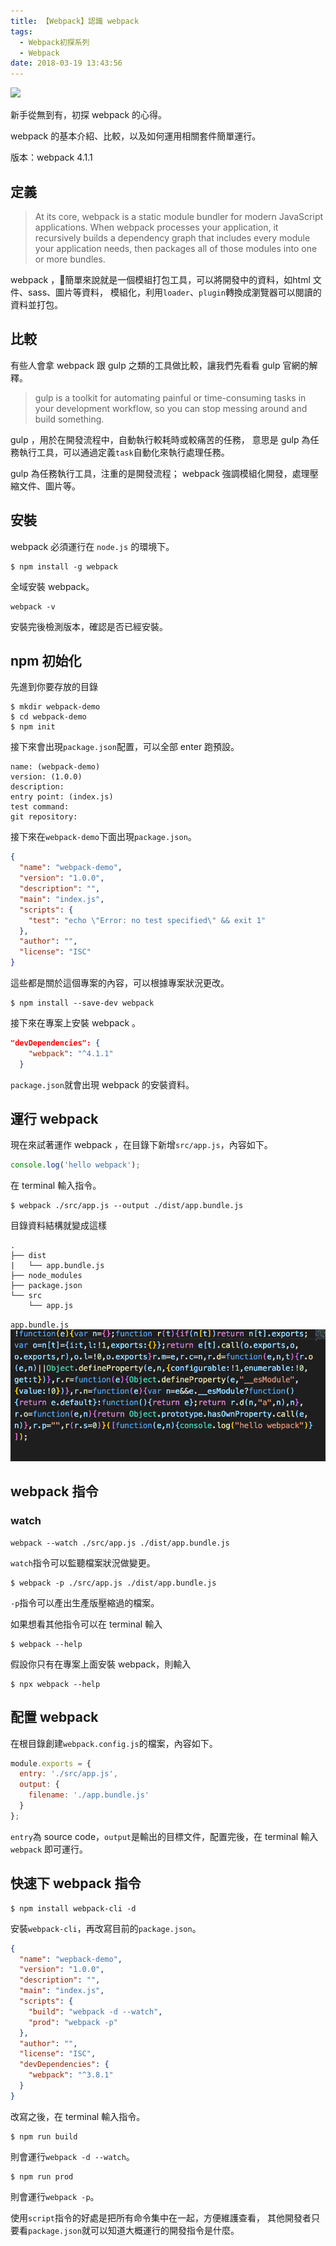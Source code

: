 ```yaml
---
title: 【Webpack】認識 webpack
tags:
  - Webpack初探系列
  - Webpack
date: 2018-03-19 13:43:56
---
```

![](/img/webpack/webpack.png)

新手從無到有，初探 webpack 的心得。

webpack 的基本介紹、比較，以及如何運用相關套件簡單運行。

版本：webpack 4.1.1

<!-- more -->

## 定義

> At its core, webpack is a static module bundler for modern JavaScript applications. When webpack processes your application, it recursively builds a dependency graph that includes every module your application needs, then packages all of those modules into one or more bundles.


webpack ，簡單來說就是一個模組打包工具，可以將開發中的資料，如html 文件、sass、圖片等資料，
模組化，利用`loader`、`plugin`轉換成瀏覽器可以閱讀的資料並打包。


## 比較

有些人會拿 webpack 跟 gulp 之類的工具做比較，讓我們先看看 gulp 官網的解釋。

> gulp is a toolkit for automating painful or time-consuming tasks in your development workflow, so you can stop messing around and build something.

gulp ，用於在開發流程中，自動執行較耗時或較痛苦的任務，
意思是 gulp 為任務執行工具，可以通過定義`task`自動化來執行處理任務。

gulp 為任務執行工具，注重的是開發流程； webpack 強調模組化開發，處理壓縮文件、圖片等。

## 安裝

webpack 必須運行在 `node.js` 的環境下。

```
$ npm install -g webpack
```

全域安裝 webpack。

```
webpack -v
```

安裝完後檢測版本，確認是否已經安裝。

## npm 初始化

先進到你要存放的目錄

```
$ mkdir webpack-demo
$ cd webpack-demo
$ npm init
```

接下來會出現`package.json`配置，可以全部 enter 跑預設。

```
name: (webpack-demo)
version: (1.0.0)
description:
entry point: (index.js)
test command:
git repository:
```
接下來在`webpack-demo`下面出現`package.json`。

```json
{
  "name": "webpack-demo",
  "version": "1.0.0",
  "description": "",
  "main": "index.js",
  "scripts": {
    "test": "echo \"Error: no test specified\" && exit 1"
  },
  "author": "",
  "license": "ISC"
}
```
這些都是關於這個專案的內容，可以根據專案狀況更改。

```
$ npm install --save-dev webpack
```

接下來在專案上安裝 webpack 。

```json
"devDependencies": {
    "webpack": "^4.1.1"
  }
```

`package.json`就會出現 webpack 的安裝資料。

## 運行 webpack

現在來試著運作 webpack ，在目錄下新增`src/app.js`，內容如下。

```js
console.log('hello webpack');
```

在 terminal 輸入指令。

```
$ webpack ./src/app.js --output ./dist/app.bundle.js
```

目錄資料結構就變成這樣

```
.
├── dist
|   └── app.bundle.js
├── node_modules
├── package.json
└── src
    └── app.js
```

`app.bundle.js`
![](/img/webpack/webpack01.png)


## webpack 指令

### watch

```
webpack --watch ./src/app.js ./dist/app.bundle.js
```
`watch`指令可以監聽檔案狀況做變更。

```
$ webpack -p ./src/app.js ./dist/app.bundle.js
```

`-p`指令可以產出生產版壓縮過的檔案。

如果想看其他指令可以在 terminal 輸入

```
$ webpack --help
```

假設你只有在專案上面安裝 webpack，則輸入

```
$ npx webpack --help 
```

## 配置 webpack

在根目錄創建`webpack.config.js`的檔案，內容如下。

```js
module.exports = {
  entry: './src/app.js',
  output: {
    filename: './app.bundle.js'
  }
};
```
`entry`為 source code，`output`是輸出的目標文件，配置完後，在 terminal 輸入 `webpack` 即可運行。

## 快速下 webpack 指令

```
$ npm install webpack-cli -d
```

安裝`webpack-cli`，再改寫目前的`package.json`。

```json
{
  "name": "wepback-demo",
  "version": "1.0.0",
  "description": "",
  "main": "index.js",
  "scripts": {
    "build": "webpack -d --watch",
    "prod": "webpack -p"
  },
  "author": "",
  "license": "ISC",
  "devDependencies": {
    "webpack": "^3.8.1"
  }
}
```

改寫之後，在 terminal 輸入指令。

```
$ npm run build
```
則會運行`webpack -d --watch`。
```
$ npm run prod
```
則會運行`webpack -p`。

使用`script`指令的好處是把所有命令集中在一起，方便維護查看，
其他開發者只要看`package.json`就可以知道大概運行的開發指令是什麼。

